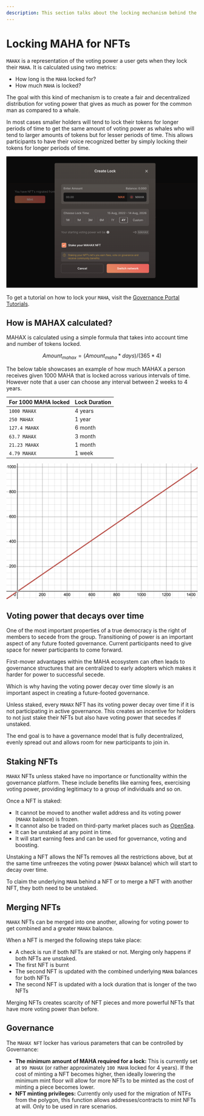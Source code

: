 ```yaml
---
description: This section talks about the locking mechanism behind the MAHAX NFTs
---
```


# Locking MAHA for NFTs

`MAHAX` is a representation of the voting power a user gets when they lock their `MAHA`. It is calculated using two metrics:

* How long is the `MAHA` locked for?
* How much `MAHA` is locked?

The goal with this kind of mechanism is to create a fair and decentralized distribution for voting power that gives as much as power for the common man as compared to a whale.&#x20;

In most cases smaller holders will tend to lock their tokens for longer periods of time to get the same amount of voting power as whales who will tend to larger amounts of tokens but for lesser periods of time. This allows participants to have their voice recognized better by simply locking their tokens for longer periods of time.

![A screenshot of the lock screen that allows a user to choose how much MAHA they'd like to lock, for how long and if they'd like to stake their NFT as well.](<../.gitbook/assets/image (4).png>)

To get a tutorial on how to lock your `MAHA`, visit the [Governance Portal Tutorials](governance-portal/staking-maha-for-mahax.md).

## How is MAHAX calculated?

MAHAX is calculated using a simple formula that takes into account time and number of tokens locked.

$$
Amount_{mahax} = (Amount_{maha} * days) / (365 * 4)
$$

The below table showcases an example of how much MAHAX a person receives given 1000 MAHA that is locked across various intervals of time. However note that a user can choose any interval between 2 weeks to 4 years.

| For 1000 MAHA locked | Lock Duration |
| -------------------- | ------------- |
| `1000 MAHAX`         | 4 years       |
| `250 MAHAX`          | 1 year        |
| `127.4 MAHAX`        | 6 month       |
| `63.7 MAHAX`         | 3 month       |
| `21.23 MAHAX`        | 1 month       |
| `4.79 MAHAX`         | 1 week        |

![A graph showcasing the MAHAX power (y-axis) across the number of days locked (x-axis) for 1000 MAHA](<../.gitbook/assets/image (1) (1).png>)

## Voting power that decays over time

One of the most important properties of a true democracy is the right of members to secede from the group. Transitioning of power is an important aspect of any future footed governance. Current participants need to give space for newer participants to come forward.&#x20;

First-mover advantages within the MAHA ecosystem can often leads to governance structures that are centralized to early adopters which makes it harder for power to successful secede.&#x20;

Which is why having the voting power decay over time slowly is an important aspect in creating a future-footed governance.

Unless staked, every `MAHAX` NFT has its voting power decay over time if it is not participating in active governance. This creates an incentive for holders to not just stake their NFTs but also have voting power that secedes if unstaked.

The end goal is to have a governance model that is fully decentralized, evenly spread out and allows room for new participants to join in.

## Staking NFTs

`MAHAX` NFTs unless staked have no importance or functionality within the governance platform. These include benefits like earning fees, exercising voting power, providing legitimacy to a group of individuals and so on.

Once a NFT is staked:

* It cannot be moved to another wallet address and its voting power (`MAHAX` balance) is frozen.
* It cannot also be traded on third-party market places such as [OpenSea](https://opensea.io/).&#x20;
* It can be unstaked at any point in time.
* It will start earning fees and can be used for governance, voting and boosting.

Unstaking a NFT allows the NFTs removes all the restrictions above, but at the same time unfreezes the voting power (`MAHAX` balance) which will start to decay over time.

To claim the underlying `MAHA` behind a NFT or to merge a NFT with another NFT, they both need to be unstaked.

## Merging NFTs

`MAHAX` NFTs can be merged into one another, allowing for voting power to get combined and a greater `MAHAX` balance.

When a NFT is merged the following steps take place:

* A check is run if both NFTs are staked or not. Merging only happens if both NFTs are unstaked.
* The first NFT is burnt
* The second NFT is updated with the combined underlying `MAHA` balances for both NFTs
* The second NFT is updated with a lock duration that is longer of the two NFTs

Merging NFTs creates scarcity of NFT pieces and more powerful NFTs that have more voting power than before.

## Governance

The `MAHAX NFT` locker has various parameters that can be controlled by Governance:

* **The minimum amount of MAHA required for a lock:** This is currently set at `99 MAHAX` (or rather approximately `100 MAHA` locked for 4 years). If the cost of minting a NFT becomes higher, then ideally lowering the minimum mint floor will allow for more NFTs to be minted as the cost of minting a piece becomes lower.
* **NFT minting privileges:** Currently only used for the migration of NTFs from the polygon, this function allows addresses/contracts to mint NFTs at will. Only to be used in rare scenarios.
